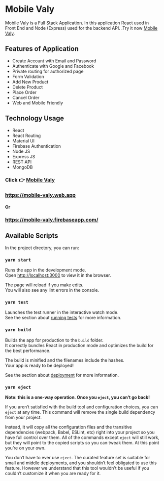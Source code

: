 # Mobile Valy

Mobile Valy is a Full Stack Application. In this application React used in Front End and Node (Express) used for the backend API. .Try it now [Mobile Valy](https://mobile-valy.web.app).

## Features of Application

* Create Account with Email and Password
* Authenticate with Google and Facebook
* Private routing for authorized page
* Form Validation
* Add New Product
* Delete Product
* Place Order
* Cancel Order
* Web and Mobile Friendly

## Technology Usage

* React
* React Routing
* Material UI
* Firebase Authentication
* Node JS
* Express JS
* REST API
* MongoDB

### Click 👉 [Mobile Valy](https://mobile-valy.web.app)

### https://mobile-valy.web.app

#### Or

### https://mobile-valy.firebaseapp.com/

## Available Scripts

In the project directory, you can run:

### `yarn start`

Runs the app in the development mode.\
Open [http://localhost:3000](http://localhost:3000) to view it in the browser.

The page will reload if you make edits.\
You will also see any lint errors in the console.

### `yarn test`

Launches the test runner in the interactive watch mode.\
See the section about [running tests](https://facebook.github.io/create-react-app/docs/running-tests) for more information.

### `yarn build`

Builds the app for production to the `build` folder.\
It correctly bundles React in production mode and optimizes the build for the best performance.

The build is minified and the filenames include the hashes.\
Your app is ready to be deployed!

See the section about [deployment](https://facebook.github.io/create-react-app/docs/deployment) for more information.

### `yarn eject`

**Note: this is a one-way operation. Once you `eject`, you can’t go back!**

If you aren’t satisfied with the build tool and configuration choices, you can `eject` at any time. This command will remove the single build dependency from your project.

Instead, it will copy all the configuration files and the transitive dependencies (webpack, Babel, ESLint, etc) right into your project so you have full control over them. All of the commands except `eject` will still work, but they will point to the copied scripts so you can tweak them. At this point you’re on your own.

You don’t have to ever use `eject`. The curated feature set is suitable for small and middle deployments, and you shouldn’t feel obligated to use this feature. However we understand that this tool wouldn’t be useful if you couldn’t customize it when you are ready for it.